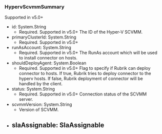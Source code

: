 ### HypervScvmmSummary
Supported in v5.0+

- id: System.String
  - Required. Supported in v5.0+
  The ID of the Hyper-V SCVMM.
- primaryClusterId: System.String
  - Required. Supported in v5.0+
- runAsAccount: System.String
  - Required. Supported in v5.0+
  The RunAs account which will be used to install connector on hosts.
- shouldDeployAgent: System.Boolean
  - Required. Supported in v5.0+
  Flag to specify if Rubrik can deploy connector to hosts. If true, Rubrik tries to deploy connector to the hyperv hosts. If false, Rubrik deployment of connector will be handled by the client.
- status: System.String
  - Required. Supported in v5.0+
  Connection status of the SCVMM server.
- scvmmVersion: System.String
  - Version of SCVMM.
- slaAssignable: SlaAssignable
  - 
